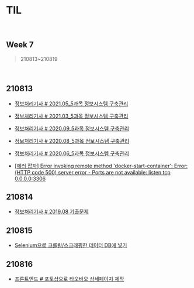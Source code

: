 # TIL

<br>

## Week 7

> 210813~210819

<br>



## 210813

* [정보처리기사 # 2021.05_5과목 정보시스템 구축관리](https://pythontoomuchinformation.tistory.com/399)
* [정보처리기사 # 2021.03_5과목 정보시스템 구축관리](https://pythontoomuchinformation.tistory.com/400)
* [정보처리기사 # 2020.09_5과목 정보시스템 구축관리](https://pythontoomuchinformation.tistory.com/401)
* [정보처리기사 # 2020.08_5과목 정보시스템 구축관리](https://pythontoomuchinformation.tistory.com/402)

* [정보처리기사 # 2020.06_5과목 정보시스템 구축관리](https://pythontoomuchinformation.tistory.com/403)

* [[에러 잡자] Error invoking remote method 'docker-start-container': Error: (HTTP code 500) server error - Ports are not available: listen tcp 0.0.0.0:3306]( https://pythontoomuchinformation.tistory.com/404)



## 210814

* [정보처리기사 # 2019.08 기출문제](https://pythontoomuchinformation.tistory.com/407)



## 210815

* [Selenium으로 크롤링/스크래핑한 데이터 DB에 넣기]( https://pythontoomuchinformation.tistory.com/409)



## 210816

* [프론트엔드 # 포토샵으로 타오바오 상세페이지 제작](https://pythontoomuchinformation.tistory.com/410)

